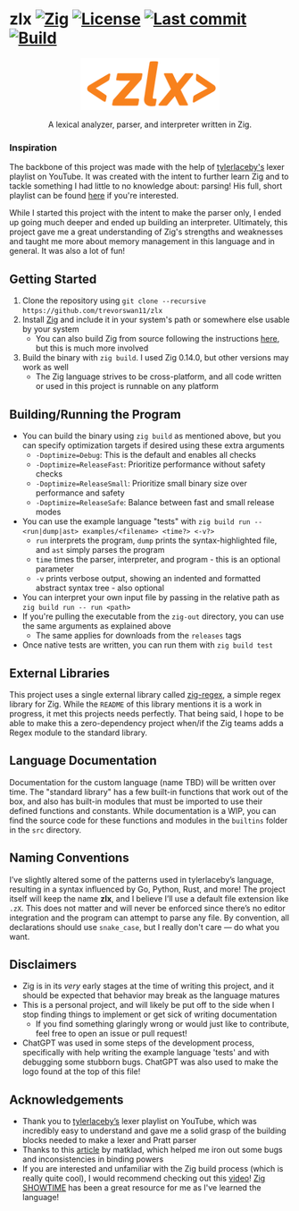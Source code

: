 # zlx [![Zig](https://img.shields.io/badge/zig-0.14.0-orange)](https://ziglang.org/) [![License](https://img.shields.io/github/license/trevorswan11/zlx)](LICENSE) [![Last commit](https://img.shields.io/github/last-commit/trevorswan11/zlx)](https://github.com/trevorswan11/zlx) [![Build](https://github.com/trevorswan11/zlx/actions/workflows/build.yml/badge.svg)](https://github.com/trevorswan11/zlx/actions/workflows/build.yml)

<p align="center">
  <img src="/resources/zlx-logo-v2.png" alt="zlx logo" width="250"/>
</p>

<p align="center">
  A lexical analyzer, parser, and interpreter written in Zig.
</p>

### Inspiration
The backbone of this project was made with the help of [tylerlaceby's](https://www.youtube.com/@tylerlaceby) lexer playlist on YouTube. It was created with the intent to further learn Zig and to tackle something I had little to no knowledge about: parsing! His full, short playlist can be found [here](https://www.youtube.com/playlist?list=PL_2VhOvlMk4XDeq2eOOSDQMrbZj9zIU_b) if you're interested. 

While I started this project with the intent to make the parser only, I ended up going much deeper and ended up building an interpreter. Ultimately, this project gave me a great understanding of Zig's strengths and weaknesses and taught me more about memory management in this language and in general. It was also a lot of fun!

## Getting Started
1. Clone the repository using `git clone --recursive https://github.com/trevorswan11/zlx`
2. Install [Zig](https://ziglang.org/) and include it in your system's path or somewhere else usable by your system
    - You can also build Zig from source following the instructions [here](https://github.com/ziglang/zig), but this is much more involved 
3. Build the binary with `zig build`. I used Zig 0.14.0, but other versions may work as well
    - The Zig language strives to be cross-platform, and all code written or used in this project is runnable on any platform  

## Building/Running the Program
- You can build the binary using `zig build` as mentioned above, but you can specify optimization targets if desired using these extra arguments
    - `-Doptimize=Debug`: This is the default and enables all checks
    - `-Doptimize=ReleaseFast`: Prioritize performance without safety checks
    - `-Doptimize=ReleaseSmall`: Prioritize small binary size over performance and safety
    - `-Doptimize=ReleaseSafe`: Balance between fast and small release modes 
- You can use the example language "tests" with `zig build run -- <run|dump|ast> examples/<filename> <time?> <-v?>`
    - `run` interprets the program, `dump` prints the syntax-highlighted file, and `ast` simply parses the program
    - `time` times the parser, interpreter, and program - this is an optional parameter
    - `-v` prints verbose output, showing an indented and formatted abstract syntax tree - also optional
- You can interpret your own input file by passing in the relative path as `zig build run -- run <path>`
- If you're pulling the executable from the `zig-out` directory, you can use the same arguments as explained above
    - The same applies for downloads from the `releases` tags
- Once native tests are written, you can run them with `zig build test`

## External Libraries
This project uses a single external library called [zig-regex](https://github.com/tiehuis/zig-regex), a simple regex library for Zig. While the `README` of this library mentions it is a work in progress, it met this projects needs perfectly. That being said, I hope to be able to make this a zero-dependency project when/if the Zig teams adds a Regex module to the standard library.

## Language Documentation
Documentation for the custom language (name TBD) will be written over time. The "standard library" has a few built-in functions that work out of the box, and also has built-in modules that must be imported to use their defined functions and constants. While documentation is a WIP, you can find the source code for these functions and modules in the `builtins` folder in the `src` directory.

## Naming Conventions
I’ve slightly altered some of the patterns used in tylerlaceby’s language, resulting in a syntax influenced by Go, Python, Rust, and more! The project itself will keep the name **zlx**, and I believe I’ll use a default file extension like `.zX`. This does not matter and will never be enforced since there’s no editor integration and the program can attempt to parse any file. By convention, all declarations should use `snake_case`, but I really don't care — do what you want.

## Disclaimers
- Zig is in its _very_ early stages at the time of writing this project, and it should be expected that behavior may break as the language matures
- This is a personal project, and will likely be put off to the side when I stop finding things to implement or get sick of writing documentation
    - If you find something glaringly wrong or would just like to contribute, feel free to open an issue or pull request!
- ChatGPT was used in some steps of the development process, specifically with help writing the example language 'tests' and with debugging some stubborn bugs. ChatGPT was also used to make the logo found at the top of this file!

## Acknowledgements
- Thank you to [tylerlaceby’s](https://www.youtube.com/@tylerlaceby) lexer playlist on YouTube, which was incredibly easy to understand and gave me a solid grasp of the building blocks needed to make a lexer and Pratt parser
- Thanks to this [article](https://matklad.github.io/2020/04/13/simple-but-powerful-pratt-parsing.html) by matklad, which helped me iron out some bugs and inconsistencies in binding powers
- If you are interested and unfamiliar with the Zig build process (which is really quite cool), I would recommend checking out this [video](https://youtu.be/jy7w_7JZYyw?si=7GtNPmn-OZtj9b7X)! [Zig SHOWTIME](https://www.youtube.com/@ZigSHOWTIME/featured) has been a great resource for me as I've learned the language!

